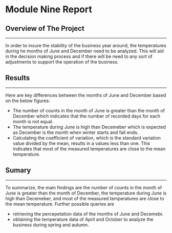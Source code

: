 # Module Nine Report

## Overview of The Project
--- 

In order to insure the stability of the business year around, the temperatures during he months of June and December need to be analyzed. This will aid in the decision making process and if there will be need to any sort of adjustments to support the operation of the business.

## Results
---

Here are key differences between the months of June and December based on the below figures:

- The number of counts in the month of June is greater than the month of December which indicates that the number of recorded days for each month is not equal. 
- The temperature during June is high than Decemeber which is expected as December is the month when winter starts and fall ends.
- Calculating the coefficient of variation, which is the standard variation value divided by the mean, results in a values less than one. This indicates that most of the measured temperatures are close to the mean temperature. 

## Sumary
---

To summarize, the main findings are the number of counts in the month of June is greater than the month of December, the temperature during June is high than Decemeber, and most of the measured temperatures are close to the mean temperature. Further possible queries are 
- retrieving the percepetation data of the months of June and Decemebr. 
- obtaining the temperature data of April and October to analyze the business during spring and autumn.  



